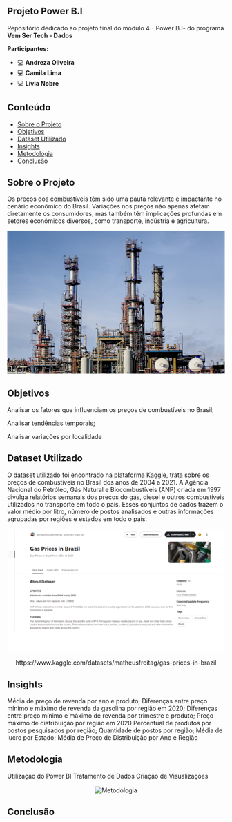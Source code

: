 ## Projeto Power B.I
Repositório dedicado ao projeto final do módulo 4 - Power B.I- do programa **Vem Ser Tech - Dados**

**Participantes:** 

- <i class="fa fa-computer" aria-hidden="true"></i>:computer:
**Andreza Oliveira**
- <i class="fa fa-computer" aria-hidden="true"></i>:computer:
**Camila Lima**
- <i class="fa fa-computer" aria-hidden="true"></i>:computer:
**Lívia Nobre**
  
## Conteúdo
- [Sobre o Projeto](#Sobreoprojeto)
- [Objetivos](#Objetivos)
- [Dataset Utilizado](#DataSetUtilizado)
- [Insights](#Insights)
- [Metodologia](#Metodologia)
- [Conclusão](#Conslusão)
  


## Sobre o Projeto
Os preços dos combustíveis têm sido uma pauta relevante e impactante no cenário econômico do Brasil. Variações nos preços  não apenas afetam diretamente os consumidores, mas também têm implicações profundas em setores econômicos diversos, como transporte, indústria e agricultura.

<p align="center"> <img src="fabrica-moderna-em-uma-zona-industrial-sob-um-ceu-azul_181624-6369.jpg" width="750"> </p>



## Objetivos

Analisar os fatores que influenciam os preços de combustíveis no Brasil;

Analisar tendências temporais;

Analisar variações por localidade


## Dataset Utilizado
O dataset utilizado foi encontrado na plataforma Kaggle, trata sobre os preços de combustíveis no Brasil dos anos de 2004 a 2021. A Agência Nacional do Petróleo, Gás Natural e Biocombustíveis (ANP) criada em 1997 divulga relatórios semanais dos preços do gás, diesel e outros combustíveis utilizados no transporte em todo o país. Esses conjuntos de dados trazem o valor médio por litro, número de postos analisados e outras informações agrupadas por regiões e estados em todo o país.

<p align="center"> <img width="800" align="center" alt="Dataset" src="dataset-gaspricesbrazil.png"></p> 
<p align="center">https://www.kaggle.com/datasets/matheusfreitag/gas-prices-in-brazil


## Insights

Média de preço de revenda por ano e produto;
Diferenças entre preço mínimo e máximo de revenda da gasolina por região em 2020;
Diferenças entre preço mínimo e máximo de revenda por trimestre e produto;
Preço máximo de distribuição por região em 2020
Percentual de produtos por postos pesquisados por região;
Quantidade de postos por região;
Média de lucro por Estado;
Média de Preço de Distribuição por Ano e Região


## Metodologia

Utilização do Power BI
Tratamento de Dados
Criação de Visualizações


<p align="center"> 
<img width="490" align="center" alt="Metodologia" src="">
</p> 

## Conclusão




